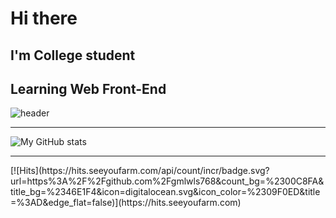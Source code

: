 # Hi there 
## I'm College student
## Learning Web Front-End 

![header](https://capsule-render.vercel.app/api?type=Cylinder?text=Newbie!!!)
<hr/>

![My GitHub stats](https://github-readme-stats.vercel.app/api?username=gmlwls768&show_icons=true&theme=chartreuse-dark)
<hr/>
[![Hits](https://hits.seeyoufarm.com/api/count/incr/badge.svg?url=https%3A%2F%2Fgithub.com%2Fgmlwls768&count_bg=%2300C8FA&title_bg=%2346E1F4&icon=digitalocean.svg&icon_color=%2309F0ED&title=%3AD&edge_flat=false)](https://hits.seeyoufarm.com)

<!--
**gmlwls768/gmlwls768** is a ✨ _special_ ✨ repository because its `README.md` (this file) appears on your GitHub profile.

Here are some ideas to get you started:

- 🔭 I’m currently working on ...
- 🌱 I’m currently learning ...
- 👯 I’m looking to collaborate on ...
- 🤔 I’m looking for help with ...
- 💬 Ask me about ...
- 📫 How to reach me: ...
- 😄 Pronouns: ...
- ⚡ Fun fact: ...
-->
